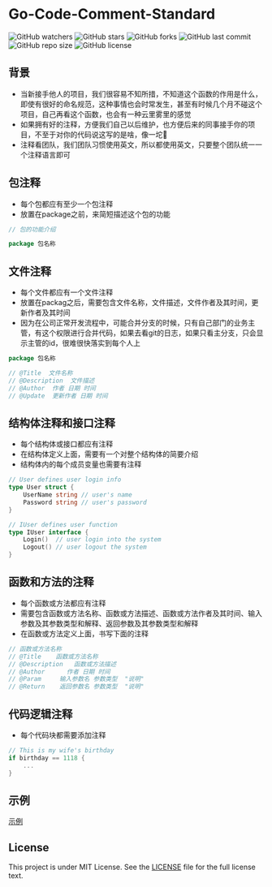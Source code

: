 # Go-Code-Comment-Standard

![GitHub watchers](https://img.shields.io/github/watchers/XdpCs/Go-Code-Comment-Standard?style=social)
![GitHub stars](https://img.shields.io/github/stars/XdpCs/Go-Code-Comment-Standard?style=social)
![GitHub forks](https://img.shields.io/github/forks/XdpCs/Go-Code-Comment-Standard?style=social)
![GitHub last commit](https://img.shields.io/github/last-commit/XdpCs/Go-Code-Comment-Standard?style=flat-square)
![GitHub repo size](https://img.shields.io/github/repo-size/XdpCs/Go-Code-Comment-Standard?style=flat-square)
![GitHub license](https://img.shields.io/github/license/XdpCs/Go-Code-Comment-Standard?style=flat-square)

## 背景

* 当新接手他人的项目，我们很容易不知所措，不知道这个函数的作用是什么，即使有很好的命名规范，这种事情也会时常发生，甚至有时候几个月不碰这个项目，自己再看这个函数，也会有一种云里雾里的感觉
* 如果拥有好的注释，方便我们自己以后维护，也方便后来的同事接手你的项目，不至于对你的代码说这写的是啥，像一坨💩
* 注释看团队，我们团队习惯使用英文，所以都使用英文，只要整个团队统一一个注释语言即可

## 包注释

* 每个包都应有至少一个包注释
* 放置在package之前，来简短描述这个包的功能

```go
// 包的功能介绍

package 包名称
```

## 文件注释

* 每个文件都应有一个文件注释
* 放置在packag之后，需要包含文件名称，文件描述，文件作者及其时间，更新作者及其时间
* 因为在公司正常开发流程中，可能合并分支的时候，只有自己部门的业务主管，有这个权限进行合并代码，如果去看git的日志，如果只看主分支，只会显示主管的id，很难很快落实到每个人上

```go
package 包名称

// @Title  文件名称
// @Description  文件描述
// @Author  作者 日期 时间
// @Update  更新作者 日期 时间
```

## 结构体注释和接口注释

* 每个结构体或接口都应有注释
* 在结构体定义上面，需要有一个对整个结构体的简要介绍
* 结构体内的每个成员变量也需要有注释

```go
// User defines user login info
type User struct {
    UserName string // user's name
    Password string // user's password
}

// IUser defines user function
type IUser interface {
    Login()  // user login into the system
    Logout() // user logout the system
}
```

## 函数和方法的注释

* 每个函数或方法都应有注释
* 需要包含函数或方法名称、函数或方法描述、函数或方法作者及其时间、输入参数及其参数类型和解释、返回参数及其参数类型和解释
* 在函数或方法定义上面，书写下面的注释

```go
// 函数或方法名称
// @Title    函数或方法名称
// @Description   函数或方法描述
// @Author      作者 日期 时间
// @Param     输入参数名 参数类型  "说明"
// @Return    返回参数名 参数类型  "说明"
```

## 代码逻辑注释

* 每个代码块都需要添加注释

```go
// This is my wife's birthday
if birthday == 1118 {
    ...
}
```

## 示例

[示例](./DEMO/main.go)

## License

This project is under MIT License. See the [LICENSE](LICENSE) file for the full license text.
